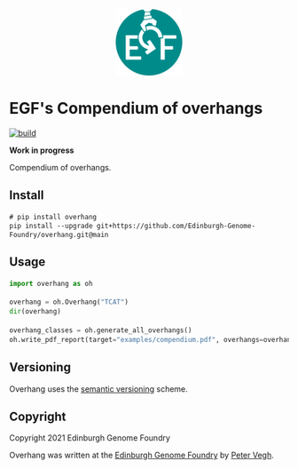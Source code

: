 <p align="center">
<img alt="EGF logo" title="EGF" src="images/egf.png" width="120">
</p>


# EGF's Compendium of overhangs

[![build](https://github.com/Edinburgh-Genome-Foundry/Overhang/actions/workflows/build.yml/badge.svg)](https://github.com/Edinburgh-Genome-Foundry/Overhang/actions/workflows/build.yml)


**Work in progress**

Compendium of overhangs.


## Install

```
# pip install overhang
pip install --upgrade git+https://github.com/Edinburgh-Genome-Foundry/overhang.git@main
```


## Usage

```python
import overhang as oh

overhang = oh.Overhang("TCAT")
dir(overhang)

overhang_classes = oh.generate_all_overhangs()
oh.write_pdf_report(target="examples/compendium.pdf", overhangs=overhang_classes)
```


## Versioning

Overhang uses the [semantic versioning](https://semver.org) scheme.


## Copyright

Copyright 2021 Edinburgh Genome Foundry

Overhang was written at the [Edinburgh Genome Foundry](https://edinburgh-genome-foundry.github.io/)
by [Peter Vegh](https://github.com/veghp).
